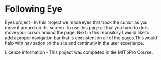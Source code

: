 # Following Eye
Eyes project - In this project we made eyes that track the cursor as you move it around on the screen. To use this page all that you have to do is move your cursor around the page.
Next in this repository I would like to add a proper navigation bar that is consistent on all of the pages.This would help with navigation on the site and continutiy in the user experience.

Licence information - This project was completed in the MIT xPro Course.
